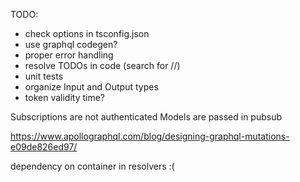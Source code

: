 TODO:
* check options in tsconfig.json
* use graphql codegen?
* proper error handling
* resolve TODOs in code (search for //)
* unit tests
* organize Input and Output types
* token validity time?

Subscriptions are not authenticated
Models are passed in pubsub

https://www.apollographql.com/blog/designing-graphql-mutations-e09de826ed97/

dependency on container in resolvers :(
